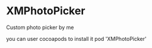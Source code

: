 # XMPhotoPicker
Custom photo picker by me

you can user cocoapods to install it pod 'XMPhotoPicker'
